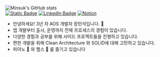 ![Minsuk's GitHub stats](https://github-readme-stats.vercel.app/api?username=minsuk-jang&show_icons=true&theme=dracula) <br>
[![Static Badge](https://img.shields.io/badge/Medium-Story?style=flat&logo=Medium&logoColor=black&color=white&link=https://medium.com/@/jms8732)](https://medium.com/@jms8732)
[![LinkedIn Badge](http://img.shields.io/badge/-LinkedIn-0072b1?style=flat&logo=linkedin&link=https://www.linkedin.com/in/minsuk-jang/)](https://www.linkedin.com/in/minsuk-jang/)
[![Notion](https://img.shields.io/badge/Notion-%23000000.svg?style=flat&logo=notion&logoColor=white)](https://www.notion.so/jangminsuk/9d73255286a441e5923cc21b9b27981c)

- 안녕하세요! 3년 차 AOS 개발자 장민석입니다. 👋
- 앱 개발부터 출시, 운영까지 전체 프로세스의 경험이 있습니다.
- 다양한 경험과 공부를 위해 사이드 프로젝트들을 진행하고 있습니다.
- 편한 개발을 위해 Clean Architecture 와 SOLID에 대해 고민하고 있습니다.
- 피아노 🎹 와 헬스 💪 를 즐기고 있습니다



<!--
**minsuk-jang/minsuk-jang** is a ✨ _special_ ✨ repository because its `README.md` (this file) appears on your GitHub profile.

Here are some ideas to get you started:

- 🔭 I’m currently working on ...
- 🌱 I’m currently learning ...
- 👯 I’m looking to collaborate on ...
- 🤔 I’m looking for help with ...
- 💬 Ask me about ...
- 📫 How to reach me: ...
- 😄 Pronouns: ...
- ⚡ Fun fact: ...
-->
